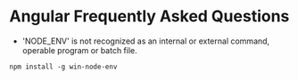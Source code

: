 # Angular Frequently Asked Questions

- 'NODE_ENV' is not recognized as an internal or external command, operable program or batch file.

```
npm install -g win-node-env
```